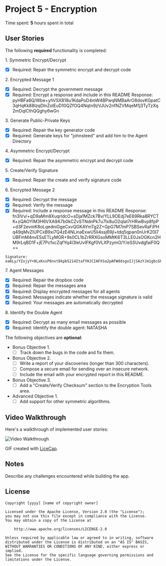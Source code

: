 # Project 5 - Encryption

Time spent: **5** hours spent in total

## User Stories

The following **required** functionality is completed:

1\. Symmetric Encrypt/Decrypt
  * [X]  Required: Repair the symmetric encrypt and decrypt code

2\. Encrypted Message 1
  * [X]  Required: Decrypt the government message
  * [X]  Required: Encrypt a response and include in this README
    Response: pyHBFa6Q/Wbe+yhVSX818u1KdaPoD4mW4BPwqNMBaArO8dovKGpatC3qHqKk88lzqDlnZolEuD10QZfOQ4Nqtn9zVJUv2nfNZVMqeM1j3TyTzXq2mDqlCthQQghy6wGn

3\. Generate Public-Private Keys
  * [X]  Required: Repair the key generator code
  * [X]  Required: Generate keys for "johnsteed" and add him to the Agent Directory

4\. Asymmetric Encrypt/Decrypt
  * [X]  Required: Repair the asymmetric encrypt and decrypt code

5\. Create/Verify Signature
  * [X]  Required: Repair the create and verify signature code

6\. Encrypted Message 2
  * [X]  Required: Decrypt the message
  * [X]  Required: Verify the message
  * [X]  Required: Include a response message in this README
    Response:
    fn3lVv/+qD9aMm8XuqrldcO+sDja1MZck7Bv/YLL9OEdj7eE69Rka8RYCTK+zQAOYlM3H6VXA9A7b0kCZvSTNdnPk7u7Ix8uO2qlat7rHRwBvp8fpP+d3F2evmK8oLqedniGgeCxvQGKAYmTg2Z+GpG7M7mP7SBSevRaFiPHq49qMvZlUPCxB9xi7Q4zE4NLinaExwU5li4ssj69jI+tdq5qpan0nUrK20I7UBFmM4nvESsETLyMGR+9s0CL1bZrRRXGsoMMtK6T3LLE0JsOGKcn2HM9rLqBD1F+jE7PcfxcZqfYq4I3leUvIFKgf0VLXPzymO/Y/eSSUvdgfaiF0Q==

    Signature:
    oa6Ly/YZxjyY+0LxKxsP6nxt8kpbS214ItafYHJCIAFXSa2pAFWddsgoIJjSAzYJm1gbcGFkKOtbVQ/diJ8tF0haYT10kuLs5i3tbRtrw8V2/gxd0JeO6uuS0PL/t8qyh8C6pdjQdRqWIfGbfrsIKURa1BJpTQic0rDtbc+W3sQwO+9chuWx3M/W+ZMEo3j4whA9Pyni14IkaFWkRbqpXPYgAut3zQW0WCqcjEgwNISfhsEopVwZnm8tulJMUJAXna+OiuusJzBPUTaP4f6VAcFBL30R8hMgaf/zHBwVwNcwFOjq14HWaFPdwkk5o6Bc9aCsZyBAmII9JRPQZTWu4g==

7\. Agent Messages
  * [X]  Required: Repair the dropbox code
  * [X]  Required: Repair the messages area
  * [X]  Required: Display encrypted messages for all agents
  * [X]  Required: Messages indicate whether the message signature is valid
  * [X]  Required: Your messages are automatically decrypted

8\. Identify the Double Agent
  * [X]  Required: Decrypt as many email messages as possible
  * [X]  Required: Identify the double agent: NATASHA

The following objectives are **optional**:

* Bonus Objective 1\.
  * [ ]  Track down the bugs in the code and fix them.

* Bonus Objective 2\.
  * [ ]  Write a report of your discoveries (longer than 300 characters).
  * [ ]  Compose a secure email for sending over an insecure network.
  * [ ]  Include the email with your encrypted report in this README.

* Bonus Objective 3\.
  * [ ]  Add a "Create/Verify Checksum" section to the Encryption Tools area.

* Advanced Objective 1\.
  * [ ]  Add support for other symmetric algorithms.

## Video Walkthrough

Here's a walkthrough of implemented user stories:

<img src='http://i.imgur.com/f2WZfrk.gif' title='Video Walkthrough' width='' alt='Video Walkthrough' />

GIF created with [LiceCap](http://www.cockos.com/licecap/).

## Notes

Describe any challenges encountered while building the app.

## License

    Copyright [yyyy] [name of copyright owner]

    Licensed under the Apache License, Version 2.0 (the "License");
    you may not use this file except in compliance with the License.
    You may obtain a copy of the License at

        http://www.apache.org/licenses/LICENSE-2.0

    Unless required by applicable law or agreed to in writing, software
    distributed under the License is distributed on an "AS IS" BASIS,
    WITHOUT WARRANTIES OR CONDITIONS OF ANY KIND, either express or implied.
    See the License for the specific language governing permissions and
    limitations under the License.

